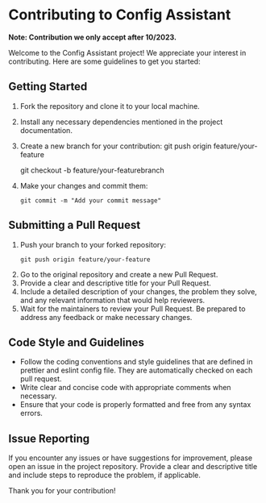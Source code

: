 # Contributing to Config Assistant

**Note: Contribution we only accept after 10/2023.**

Welcome to the Config Assistant project! We appreciate your interest in contributing.
Here are some guidelines to get you started:

## Getting Started

1. Fork the repository and clone it to your local machine.
2. Install any necessary dependencies mentioned in the project documentation.
3. Create a new branch for your contribution:
   git push origin feature/your-feature

   git checkout -b feature/your-featurebranch

4. Make your changes and commit them:
   ```shell
   git commit -m "Add your commit message"
   ```

## Submitting a Pull Request

1. Push your branch to your forked repository:
   ```shell
   git push origin feature/your-feature
   ```
2. Go to the original repository and create a new Pull Request.
3. Provide a clear and descriptive title for your Pull Request.
4. Include a detailed description of your changes, the problem they solve, and any relevant information that would help reviewers.
5. Wait for the maintainers to review your Pull Request.
   Be prepared to address any feedback or make necessary changes.

## Code Style and Guidelines

- Follow the coding conventions and style guidelines that are defined in prettier and eslint config file.
  They are automatically checked on each pull request.
- Write clear and concise code with appropriate comments when necessary.
- Ensure that your code is properly formatted and free from any syntax errors.

## Issue Reporting

If you encounter any issues or have suggestions for improvement, please open an issue in the project repository.
Provide a clear and descriptive title and include steps to reproduce the problem, if applicable.

Thank you for your contribution!
